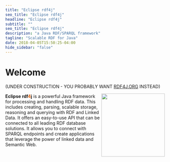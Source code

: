 ```yaml
---
title: "Eclipse rdf4j"
seo_title: "Eclipse rdf4j"
headline: "Eclipse rdf4j"
subtitle: ""
seo_title: "Eclipse rdf4j"
description: "a Java RDF/SPARQL framework"
tagline: "Scalable RDF for Java"
date: 2018-04-05T15:50:25-04:00
hide_sidebar: "false"
---
```


# Welcome

(UNDER CONSTRUCTION - YOU PROBABLY WANT [RDF4J.ORG](https://rdf4.org) INSTEAD) 

<a href="https://www.eclipse.org/projects/what-is-incubation.php"><img height="200" align="right" src="https://projects.eclipse.org/sites/all/modules/custom/pmi/project_state/images/incubating.png"></a>
<p>
<strong>Eclipse rdf<span style="color: #DA5800;">4</span>j</strong> is a powerful Java framework for processing and handling RDF data. This includes creating, parsing, scalable storage, reasoning and querying with RDF and Linked Data. It offers an easy-to-use API that can be connected to all leading RDF database solutions. It allows you to connect with SPARQL endpoints and create applications that leverage the power of linked data and Semantic Web.

